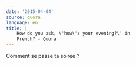 ```yaml
---
date: '2015-04-04'
source: quora
language: en
title: |
    How do you ask, \'how\'s your evening?\' in
    French? - Quora
---
```


Comment se passe ta soirée ?
